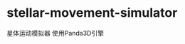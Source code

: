 <!--
 * @Author: Alicespace
 * @Date: 2019-11-08 14:55:19
 * @LastEditTime: 2019-11-11 09:36:40
 -->

# stellar-movement-simulator

星体运动模拟器
使用Panda3D引擎
